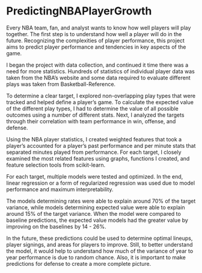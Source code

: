 # PredictingNBAPlayerGrowth

Every NBA team, fan, and analyst wants to know how well players will play together. The first step is to understand how well a player will do in the future. Recognizing the complexities of player performance, this project aims to predict player performance and tendencies in key aspects of the game.

I began the project with data collection, and continued it time there was a need for more statistics. Hundreds of statistics of individual player data was taken from the NBA’s website and some data required to evaluate different plays was taken from Basketball-Reference.

To determine a clear target, I explored non-overlapping play types that were tracked and helped define a player’s game. To calculate the expected value of the different play types, I had to determine the value of all possible outcomes using a number of different stats. Next, I analyzed the targets through their correlation with team performance in win, offense, and defense.

Using the NBA player statistics, I created weighted features that took a player’s accounted for a player’s past performance and per minute stats that separated minutes played from performance. For each target, I closely examined the most related features using graphs, functions I created, and feature selection tools from scikit-learn.

For each target, multiple models were tested and optimized. In the end, linear regression or a form of regularized regression was used due to model performance and maximum interpretability.

The models determining rates were able to explain around 70% of the target variance, while models determining expected value were able to explain around 15% of the target variance. When the model were compared to baseline predictions, the expected value models had the greater value by improving on the baselines by 14 - 26%. 

In the future, these predictions could be used to determine optimal lineups, player signings, and areas for players to improve. Still, to better understand the model, it would help to understand how much of the variance of year to year performance is due to random chance. Also, it is important to make predictions for defense to create a more complete picture.
